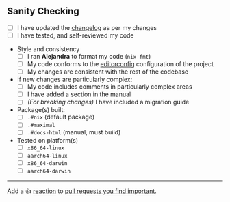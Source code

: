 <!--
^ Please include a clear and concise description of the aim of your Pull Request above this line ^

For plugin dependency/module additions, please make sure to link the source link of the added plugin
or dependency in this section.

If your pull request aims to fix an open issue or a please bug, please also link the relevant issue
below this line. You may attach an issue to your pull request with `Fixes #<issue number>` outside
this comment, and it will be closed when your pull request is merged.
-->

## Sanity Checking

<!--
Please check all that apply. As before, this section is not a hard requirement but checklists with more checked
items are likely to be merged faster. You may save some time in maintainer review by performing self-reviews here
before submitting your pull request.

If your pull request includes any change or unexpected behaviour not covered below, please do make sure to include
it above in your description.
-->

[editorconfig]: https://editorconfig.org
[changelog]: https://github.com/NotAShelf/nvf/tree/main/docs/release-notes

- [ ] I have updated the [changelog] as per my changes
- [ ] I have tested, and self-reviewed my code
- Style and consistency
  - [ ] I ran **Alejandra** to format my code (`nix fmt`)
  - [ ] My code conforms to the [editorconfig] configuration of the project
  - [ ] My changes are consistent with the rest of the codebase
- If new changes are particularly complex:
  - [ ] My code includes comments in particularly complex areas
  - [ ] I have added a section in the manual
  - [ ] _(For breaking changes)_ I have included a migration guide
- Package(s) built:
  - [ ] `.#nix` (default package)
  - [ ] `.#maximal`
  - [ ] `.#docs-html` (manual, must build)
- Tested on platform(s)
  - [ ] `x86_64-linux`
  - [ ] `aarch64-linux`
  - [ ] `x86_64-darwin`
  - [ ] `aarch64-darwin`

<!--
If your changes touch upon a portion of the codebase that you do not understand well, please make sure to consult
the maintainers on your changes. In most cases, making an issue before creating your PR will help you avoid duplicate
efforts in the long run.
-->

---

Add a :+1: [reaction] to [pull requests you find important].

[reaction]: https://github.blog/2016-03-10-add-reactions-to-pull-requests-issues-and-comments/
[pull requests you find important]: https://github.com/NixOS/nixpkgs/pulls?q=is%3Aopen+sort%3Areactions-%2B1-desc
